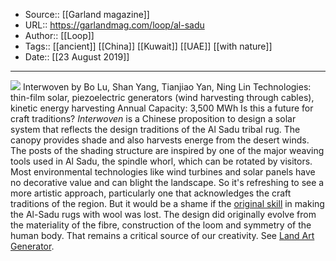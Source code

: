 ﻿
  * Source:: [[Garland magazine]]
  * URL:: https://garlandmag.com/loop/al-sadu
  * Author:: [[Loop]]
  * Tags:: [[ancient]] [[China]] [[Kuwait]] [[UAE]] [[with nature]]
  * Date:: [[23 August 2019]]


* * *
[![](https://garlandmag.com/wp-content/uploads/2019/08/X21AJF6N-2-copy-768x500.jpg)](https://garlandmag.com/wp-content/uploads/2019/08/X21AJF6N-2-copy-768x500.jpg)
Interwoven by Bo Lu, Shan Yang, Tianjiao Yan, Ning Lin Technologies: thin-film solar, piezoelectric generators (wind harvesting through cables), kinetic energy harvesting Annual Capacity: 3,500 MWh
Is this a future for craft traditions?
 _Interwoven_ is a Chinese proposition to design a solar system that reflects the design traditions of the Al Sadu tribal rug. The canopy provides shade and also harvests energe from the desert winds. The posts of the shading structure are inspired by one of the major weaving tools used in Al Sadu, the spindle whorl, which can be rotated by visitors.
Most environmental technologies like wind turbines and solar panels have no decorative value and can blight the landscape. So it's refreshing to see a more artistic approach, particularly one that acknowledges the craft traditions of the region.
But it would be a shame if the [original skill](https://encyclocraftsapr.com/894-2/) in making the Al-Sadu rugs with wool was lost. The design did originally evolve from the materiality of the fibre, construction of the loom and symmetry of the human body. That remains a critical source of our creativity.
See [Land Art Generator](https://landartgenerator.org/blagi/archives/76535).
 
